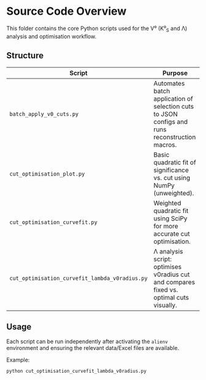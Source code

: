 # Source Code Overview

This folder contains the core Python scripts used for the V⁰ (K⁰<sub>S</sub> and Λ) analysis and optimisation workflow.

## Structure

| Script | Purpose |
|--------|----------|
| `batch_apply_v0_cuts.py` | Automates batch application of selection cuts to JSON configs and runs reconstruction macros. |
| `cut_optimisation_plot.py` | Basic quadratic fit of significance vs. cut using NumPy (unweighted). |
| `cut_optimisation_curvefit.py` | Weighted quadratic fit using SciPy for more accurate cut optimisation. |
| `cut_optimisation_curvefit_lambda_v0radius.py` | Λ analysis script: optimises v0radius cut and compares fixed vs. optimal cuts visually. |

## Usage
Each script can be run independently after activating the `alienv` environment and ensuring the relevant data/Excel files are available.

Example:
```bash
python cut_optimisation_curvefit_lambda_v0radius.py
